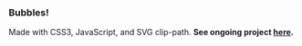### Bubbles!

Made with CSS3, JavaScript, and SVG clip-path. 
**See ongoing project [here](https://iawen28.github.io/merry-poppins/).**



